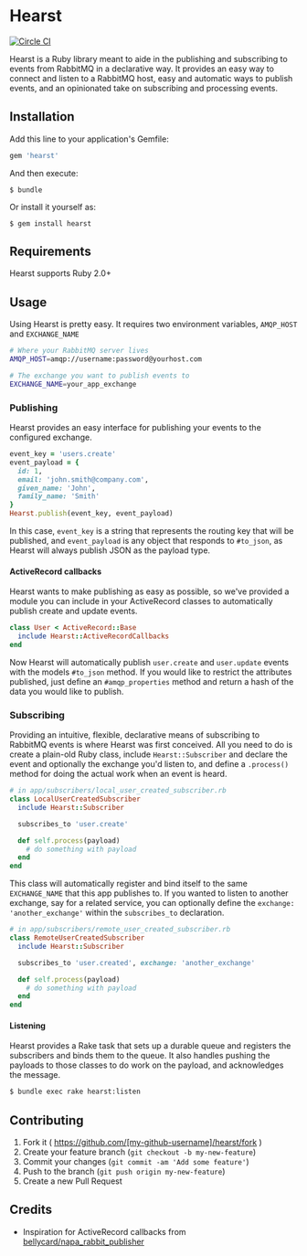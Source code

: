 # Hearst

[![Circle CI](https://circleci.com/gh/PackageZen/hearst.svg?style=svg)](https://circleci.com/gh/PackageZen/hearst)

Hearst is a Ruby library meant to aide in the publishing and subscribing to events from RabbitMQ in a declarative way. It provides an easy way to connect and listen to a RabbitMQ host, easy and automatic ways to publish events, and an opinionated take on subscribing and processing events.

## Installation

Add this line to your application's Gemfile:

```ruby
gem 'hearst'
```

And then execute:

    $ bundle

Or install it yourself as:

    $ gem install hearst

## Requirements

Hearst supports Ruby 2.0+

## Usage

Using Hearst is pretty easy. It requires two environment variables, `AMQP_HOST` and `EXCHANGE_NAME`

```sh
# Where your RabbitMQ server lives
AMQP_HOST=amqp://username:password@yourhost.com

# The exchange you want to publish events to
EXCHANGE_NAME=your_app_exchange
```

### Publishing

Hearst provides an easy interface for publishing your events to the configured exchange.

```ruby
event_key = 'users.create'
event_payload = {
  id: 1,
  email: 'john.smith@company.com',
  given_name: 'John',
  family_name: 'Smith'
}
Hearst.publish(event_key, event_payload)
```

In this case, `event_key` is a string that represents the routing key that will be published, and `event_payload` is any object that responds to `#to_json`, as Hearst will always publish JSON as the payload type.

#### ActiveRecord callbacks

Hearst wants to make publishing as easy as possible, so we've provided a module you can include in your ActiveRecord classes to automatically publish create and update events.

```ruby
class User < ActiveRecord::Base
  include Hearst::ActiveRecordCallbacks
end
```

Now Hearst will automatically publish `user.create` and `user.update` events with the models `#to_json` method. If you would like to restrict the attributes published, just define an `#amqp_properties` method and return a hash of the data you would like to publish.

### Subscribing

Providing an intuitive, flexible, declarative means of subscribing to RabbitMQ events is where Hearst was first conceived. All you need to do is create a plain-old Ruby class, include `Hearst::Subscriber` and declare the event and optionally the exchange you'd listen to, and define a `.process()` method for doing the actual work when an event is heard.

```ruby
# in app/subscribers/local_user_created_subscriber.rb
class LocalUserCreatedSubscriber
  include Hearst::Subscriber

  subscribes_to 'user.create'

  def self.process(payload)
    # do something with payload
  end
end
```

This class will automatically register and bind itself to the same `EXCHANGE_NAME` that this app publishes to. If you wanted to listen to another exchange, say for a related service, you can optionally define the `exchange: 'another_exchange'` within the `subscribes_to` declaration.

```ruby
# in app/subscribers/remote_user_created_subscriber.rb
class RemoteUserCreatedSubscriber
  include Hearst::Subscriber

  subscribes_to 'user.created', exchange: 'another_exchange'

  def self.process(payload)
    # do something with payload
  end
end
```

#### Listening

Hearst provides a Rake task that sets up a durable queue and registers the subscribers and binds them to the queue. It also handles pushing the payloads to those classes to do work on the payload, and acknowledges the message.

```sh
$ bundle exec rake hearst:listen
```

## Contributing

1. Fork it ( https://github.com/[my-github-username]/hearst/fork )
2. Create your feature branch (`git checkout -b my-new-feature`)
3. Commit your changes (`git commit -am 'Add some feature'`)
4. Push to the branch (`git push origin my-new-feature`)
5. Create a new Pull Request

## Credits

- Inspiration for ActiveRecord callbacks from [bellycard/napa_rabbit_publisher](https://github.com/bellycard/napa_rabbit_publisher)
